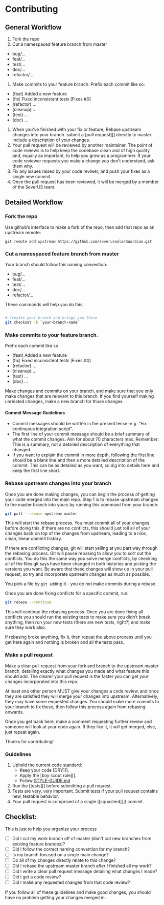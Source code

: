 # Contributing

## General Workflow

1. Fork the repo
1. Cut a namespaced feature branch from master
  - bug/...
  - feat/...
  - test/...
  - doc/...
  - refactor/...
1. Make commits to your feature branch. Prefix each commit like so:
  - (feat) Added a new feature
  - (fix) Fixed inconsistent tests [Fixes #0]
  - (refactor) ...
  - (cleanup) ...
  - (test) ...
  - (doc) ...
1. When you've finished with your fix or feature, Rebase upstream changes into your branch. submit a [pull request][]
   directly to master. Include a description of your changes.
1. Your pull request will be reviewed by another maintainer. The point of code
   reviews is to help keep the codebase clean and of high quality and, equally
   as important, to help you grow as a programmer. If your code reviewer
   requests you make a change you don't understand, ask them why.
1. Fix any issues raised by your code reviwer, and push your fixes as a single
   new commit.
1. Once the pull request has been reviewed, it will be merged by a member of the SeverUS team. 

## Detailed Workflow

### Fork the repo

Use github’s interface to make a fork of the repo, then add that repo as an upstream remote:

```
git remote add upstream https://github.com/severusnola/Guardian.git
```

### Cut a namespaced feature branch from master

Your branch should follow this naming convention:
  - bug/...
  - feat/...
  - test/...
  - doc/...
  - refactor/...

These commands will help you do this:

``` bash

# Creates your branch and brings you there
git checkout -b `your-branch-name`
```

### Make commits to your feature branch. 

Prefix each commit like so
  - (feat) Added a new feature
  - (fix) Fixed inconsistent tests [Fixes #0]
  - (refactor) ...
  - (cleanup) ...
  - (test) ...
  - (doc) ...

Make changes and commits on your branch, and make sure that you
only make changes that are relevant to this branch. If you find
yourself making unrelated changes, make a new branch for those
changes.

#### Commit Message Guidelines

- Commit messages should be written in the present tense; e.g. "Fix continuous
  integration script".
- The first line of your commit message should be a brief summary of what the
  commit changes. Aim for about 70 characters max. Remember: This is a summary,
  not a detailed description of everything that changed.
- If you want to explain the commit in more depth, following the first line should
  be a blank line and then a more detailed description of the commit. This can be
  as detailed as you want, so dig into details here and keep the first line short.

### Rebase upstream changes into your branch

Once you are done making changes, you can begin the process of getting
your code merged into the main repo. Step 1 is to rebase upstream
changes to the master branch into yours by running this command
from your branch:

```bash
git pull --rebase upstream master
```

This will start the rebase process. You must commit all of your changes
before doing this. If there are no conflicts, this should just roll all
of your changes back on top of the changes from upstream, leading to a
nice, clean, linear commit history.

If there are conflicting changes, git will start yelling at you part way
through the rebasing process. Git will pause rebasing to allow you to sort
out the conflicts. You do this the same way you solve merge conflicts,
by checking all of the files git says have been changed in both histories
and picking the versions you want. Be aware that these changes will show
up in your pull request, so try and incorporate upstream changes as much
as possible.

You pick a file by `git add`ing it - you do not make commits during a
rebase.

Once you are done fixing conflicts for a specific commit, run:

```bash
git rebase --continue
```

This will continue the rebasing process. Once you are done fixing all
conflicts you should run the existing tests to make sure you didn’t break
anything, then run your new tests (there are new tests, right?) and
make sure they work also.

If rebasing broke anything, fix it, then repeat the above process until
you get here again and nothing is broken and all the tests pass.

### Make a pull request

Make a clear pull request from your fork and branch to the upstream master
branch, detailing exactly what changes you made and what feature this
should add. The clearer your pull request is the faster you can get
your changes incorporated into this repo.

At least one other person MUST give your changes a code review, and once
they are satisfied they will merge your changes into upstream. Alternatively,
they may have some requested changes. You should make more commits to your
branch to fix these, then follow this process again from rebasing onwards.

Once you get back here, make a comment requesting further review and
someone will look at your code again. If they like it, it will get merged,
else, just repeat again.

Thanks for contributing!

### Guidelines

1. Uphold the current code standard:
    - Keep your code [DRY][].
    - Apply the [boy scout rule][].
    - Follow [STYLE-GUIDE.md](STYLE-GUIDE.md)
1. Run the [tests][] before submitting a pull request.
1. Tests are very, very important. Submit tests if your pull request contains
   new, testable behavior.
1. Your pull request is comprised of a single ([squashed][]) commit.

## Checklist:

This is just to help you organize your process

- [ ] Did I cut my work branch off of master (don't cut new branches from existing feature brances)?
- [ ] Did I follow the correct naming convention for my branch?
- [ ] Is my branch focused on a single main change?
 - [ ] Do all of my changes directly relate to this change?
- [ ] Did I rebase the upstream master branch after I finished all my
  work?
- [ ] Did I write a clear pull request message detailing what changes I made?
- [ ] Did I get a code review?
 - [ ] Did I make any requested changes from that code review?

If you follow all of these guidelines and make good changes, you should have
no problem getting your changes merged in.


<!-- Links -->
[style guide]: https://github.com/reactorcore/style-guide
